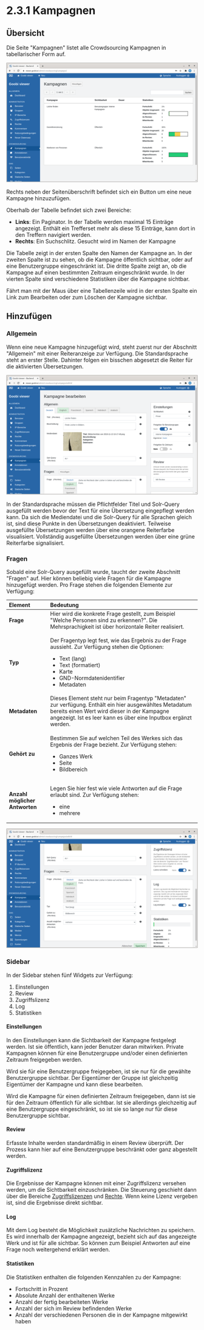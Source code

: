 # 2.3.1 Kampagnen

## Übersicht

Die Seite "Kampagnen" listet alle Crowdsourcing Kampagnen in tabellarischer Form auf.

![&#xDC;bersicht der Crowdsourcing Kampagnen](../../../.gitbook/assets/ui_2.3.1_1.png)

Rechts neben der Seitenüberschrift befindet sich ein Button um eine neue Kampagne hinzuzufügen.

Oberhalb der Tabelle befindet sich zwei Bereiche:

* **Links**: Ein Paginator. In der Tabelle werden maximal 15 Einträge angezeigt. Enthält ein Trefferset mehr als diese 15 Einträge, kann dort in den Treffern navigiert werden.
* **Rechts**: Ein Suchschlitz. Gesucht wird im Namen der Kampagne

Die Tabelle zeigt in der ersten Spalte den Namen der Kampagne an. In der zweiten Spalte ist zu sehen, ob die Kampagne öffentlich sichtbar, oder auf eine Benutzergruppe eingeschränkt ist. Die dritte Spalte zeigt an, ob die Kampagne auf einen bestimmten Zeitraum eingeschränkt wurde. In der vierten Spalte sind verschiedene Statistiken über die Kampagne sichtbar.

Fährt man mit der Maus über eine Tabellenzeile wird in der ersten Spalte ein Link zum Bearbeiten oder zum Löschen der Kampagne sichtbar.

## Hinzufügen

### Allgemein

Wenn eine neue Kampagne hinzugefügt wird, steht zuerst nur der Abschnitt "Allgemein" mit einer Reiteranzeige zur Verfügung. Die Standardsprache steht an erster Stelle. Dahinter folgen ein bisschen abgesetzt die Reiter für die aktivierten Übersetzungen.

![Abschnitt &quot;Allgemein&quot; sowie Sidebar Widget &quot;Einstellungen&quot; und &quot;Review&quot;](../../../.gitbook/assets/ui_2.3.1_2.png)

In der Standardsprache müssen die Pflichtfelder Titel und Solr-Query ausgefüllt werden bevor der Text für eine Übersetzung eingepflegt werden kann. Da sich die Mediendatei und die Solr-Query für alle Sprachen gleich ist, sind diese Punkte in den Übersetzungen deaktiviert. Teilweise ausgefüllte Übersetzungen werden über eine orangene Reiterfarbe visualisiert. Vollständig ausgefüllte Übersetzungen werden über eine grüne Reiterfarbe signalisiert.

### Fragen

Sobald eine Solr-Query ausgefüllt wurde, taucht der zweite Abschnitt "Fragen" auf. Hier können beliebig viele Fragen für die Kampagne hinzugefügt werden. Pro Frage stehen die folgenden Elemente zur Verfügung:

<table>
  <thead>
    <tr>
      <th style="text-align:left">Element</th>
      <th style="text-align:left">Bedeutung</th>
    </tr>
  </thead>
  <tbody>
    <tr>
      <td style="text-align:left"><b>Frage</b>
      </td>
      <td style="text-align:left">Hier wird die konkrete Frage gestellt, zum Beispiel &quot;Welche Personen
        sind zu erkennen?&quot;. Die Mehrsprachigkeit ist &#xFC;ber horizontale
        Reiter realisiert.</td>
    </tr>
    <tr>
      <td style="text-align:left"><b>Typ</b>
      </td>
      <td style="text-align:left">
        <p>Der Fragentyp legt fest, wie das Ergebnis zu der Frage aussieht. Zur Verf&#xFC;gung
          stehen die Optionen:</p>
        <ul>
          <li>Text (lang)</li>
          <li>Text (formatiert)</li>
          <li>Karte</li>
          <li>GND-Normdatenidentifier</li>
          <li>Metadaten</li>
        </ul>
      </td>
    </tr>
    <tr>
      <td style="text-align:left"><b>Metadaten</b>
      </td>
      <td style="text-align:left">Dieses Element steht nur beim Fragentyp &quot;Metadaten&quot; zur verf&#xFC;gung.
        Enth&#xE4;lt ein hier ausgew&#xE4;hltes Metadatum bereits einen Wert wird
        dieser in der Kampagne angezeigt. Ist es leer kann es &#xFC;ber eine Inputbox
        erg&#xE4;nzt werden.</td>
    </tr>
    <tr>
      <td style="text-align:left"><b>Geh&#xF6;rt zu</b>
      </td>
      <td style="text-align:left">
        <p>Bestimmen Sie auf welchen Teil des Werkes sich das Ergebnis der Frage
          bezieht. Zur Verf&#xFC;gung stehen:</p>
        <ul>
          <li>Ganzes Werk</li>
          <li>Seite</li>
          <li>Bildbereich</li>
        </ul>
      </td>
    </tr>
    <tr>
      <td style="text-align:left"><b>Anzahl m&#xF6;glicher Antworten</b>
      </td>
      <td style="text-align:left">
        <p>Legen Sie hier fest wie viele Antworten auf die Frage erlaubt sind. Zur
          Verf&#xFC;gung stehen:</p>
        <ul>
          <li>eine</li>
          <li>mehrere</li>
        </ul>
      </td>
    </tr>
  </tbody>
</table>

![Abschnitt &quot;Fragen&quot; sowie Sidebar Widgets &quot;Zugriffslizenz&quot;, &quot;Log&quot; und &quot;Statistiken&quot;](../../../.gitbook/assets/ui_2.3.1_3.png)

### Sidebar

In der Sidebar stehen fünf Widgets zur Verfügung:

1. Einstellungen
2. Review
3. Zugriffslizenz
4. Log
5. Statistiken

#### Einstellungen

In den Einstellungen kann die Sichtbarkeit der Kampagne festgelegt werden. Ist sie öffentlich, kann jeder Benutzer daran mitwirken. Private Kampagnen können für eine Benutzergruppe und/oder einen definierten Zeitraum freigegeben werden.

Wird sie für eine Benutzergruppe freigegeben, ist sie nur für die gewählte Benutzergruppe sichtbar. Der Eigentümer der Gruppe ist gleichzeitig Eigentümer der Kampagne und kann diese bearbeiten.

Wird die Kampagne für einen definierten Zeitraum freigegeben, dann ist sie für den Zeitraum öffentlich für alle sichtbar. Ist sie allerdings gleichzeitig auf eine Benutzergruppe eingeschränkt, so ist sie so lange nur für diese Benutzergruppe sichtbar.

#### Review

Erfasste Inhalte werden standardmäßig in einem Review überprüft. Der Prozess kann hier auf eine Benutzergruppe beschränkt oder ganz abgestellt werden.

#### Zugriffslizenz

Die Ergebnisse der Kampagne können mit einer Zugriffslizenz versehen werden, um die Sichtbarkeit einzuschränken. Die Steuerung geschieht dann über die Bereiche [Zugriffslizenzen](../2/4.md) und [Rechte](../2/5.md). Wenn keine Lizenz vergeben ist, sind die Ergebnisse direkt sichtbar.

#### Log

Mit dem Log besteht die Möglichkeit zusätzliche Nachrichten zu speichern. Es wird innerhalb der Kampagne angezeigt, bezieht sich auf das angezeigte Werk und ist für alle sichtbar. So können zum Beispiel Antworten auf eine Frage noch weitergehend erklärt werden.

#### Statistiken

Die Statistiken enthalten die folgenden Kennzahlen zu der Kampagne:

* Fortschritt in Prozent
* Absolute Anzahl der enthaltenen Werke
* Anzahl der fertig bearbeiteten Werke
* Anzahl der sich im Review befindenden Werke
* Anzahl der verschiedenen Personen die in der Kampagne mitgewirkt haben

